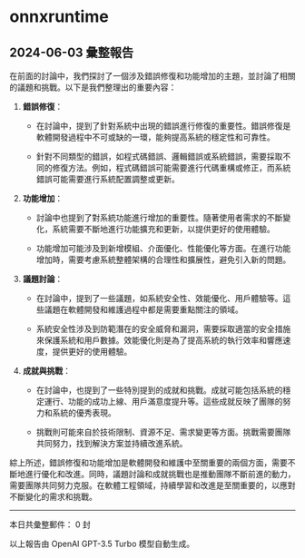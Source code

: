 # onnxruntime

## 2024-06-03 彙整報告

在前面的討論中，我們探討了一個涉及錯誤修復和功能增加的主題，並討論了相關的議題和挑戰。以下是我們整理出的重要內容：



1. **錯誤修復**：

   - 在討論中，提到了針對系統中出現的錯誤進行修復的重要性。錯誤修復是軟體開發過程中不可或缺的一環，能夠提高系統的穩定性和可靠性。

   - 針對不同類型的錯誤，如程式碼錯誤、邏輯錯誤或系統錯誤，需要採取不同的修復方法。例如，程式碼錯誤可能需要進行代碼重構或修正，而系統錯誤可能需要進行系統配置調整或更新。



2. **功能增加**：

   - 討論中也提到了對系統功能進行增加的重要性。隨著使用者需求的不斷變化，系統需要不斷地進行功能擴充和更新，以提供更好的使用體驗。

   - 功能增加可能涉及到新增模組、介面優化、性能優化等方面。在進行功能增加時，需要考慮系統整體架構的合理性和擴展性，避免引入新的問題。



3. **議題討論**：

   - 在討論中，提到了一些議題，如系統安全性、效能優化、用戶體驗等。這些議題在軟體開發和維護過程中都是需要重點關注的領域。

   - 系統安全性涉及到防範潛在的安全威脅和漏洞，需要採取適當的安全措施來保護系統和用戶數據。效能優化則是為了提高系統的執行效率和響應速度，提供更好的使用體驗。



4. **成就與挑戰**：

   - 在討論中，也提到了一些特別提到的成就和挑戰。成就可能包括系統的穩定運行、功能的成功上線、用戶滿意度提升等。這些成就反映了團隊的努力和系統的優秀表現。

   - 挑戰則可能來自於技術限制、資源不足、需求變更等方面。挑戰需要團隊共同努力，找到解決方案並持續改進系統。



綜上所述，錯誤修復和功能增加是軟體開發和維護中至關重要的兩個方面，需要不斷地進行優化和改進。同時，議題討論和成就挑戰也是推動團隊不斷前進的動力，需要團隊共同努力克服。在軟體工程領域，持續學習和改進是至關重要的，以應對不斷變化的需求和挑戰。



---



本日共彙整郵件： 0 封



以上報告由 OpenAI GPT-3.5 Turbo 模型自動生成。
